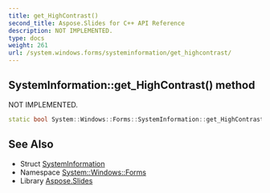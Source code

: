 ```yaml
---
title: get_HighContrast()
second_title: Aspose.Slides for C++ API Reference
description: NOT IMPLEMENTED.
type: docs
weight: 261
url: /system.windows.forms/systeminformation/get_highcontrast/
---
```

## SystemInformation::get_HighContrast() method


NOT IMPLEMENTED.

```cpp
static bool System::Windows::Forms::SystemInformation::get_HighContrast()
```


## See Also

* Struct [SystemInformation](../)
* Namespace [System::Windows::Forms](../../)
* Library [Aspose.Slides](../../../)